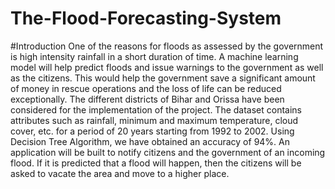# The-Flood-Forecasting-System

#Introduction 
One of the reasons for floods as assessed by the government is high intensity rainfall in a short
duration of time. A machine learning model will help predict floods and issue warnings to the
government as well as the citizens. This would help the government save a significant amount
of money in rescue operations and the loss of life can be reduced exceptionally. The different
districts of Bihar and Orissa have been considered for the implementation of the project. The
dataset contains attributes such as rainfall, minimum and maximum temperature, cloud cover,
etc. for a period of 20 years starting from 1992 to 2002. Using Decision Tree Algorithm, we
have obtained an accuracy of 94%. An application will be built to notify citizens and the
government of an incoming flood. If it is predicted that a flood will happen, then the citizens
will be asked to vacate the area and move to a higher place.
